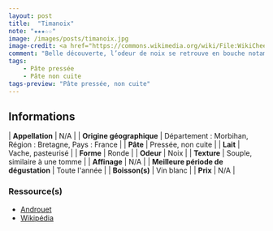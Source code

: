 ```yaml
---
layout: post
title:  "Timanoix"
note: "★★★☆☆"
image: /images/posts/timanoix.jpg
image-credit: <a href="https://commons.wikimedia.org/wiki/File:WikiCheese_-_Trappe_%C3%89chourgnac_-_20150619_-_005.jpg">Coyau / Wikimedia Commons</a>
comment: "Belle découverte, l’odeur de noix se retrouve en bouche notamment sur la croûte, mais le coeur du fromage adoucit et harmonise le tout."
tags:
    - Pâte pressée
    - Pâte non cuite
tags-preview: "Pâte pressée, non cuite"
---
```


## Informations

| **Appellation** | N/A |
| **Origine géographique** | Département : Morbihan, Région : Bretagne, Pays : France |
| **Pâte** | Pressée, non cuite |
| **Lait** | Vache, pasteurisé |
| **Forme** | Ronde |
| **Odeur** | Noix |
| **Texture** | Souple, similaire à une tomme |
| **Affinage** | N/A |
| **Meilleure période de dégustation** | Toute l'année |
| **Boisson(s)** | Vin blanc |
| **Prix** | N/A |

### Ressource(s)
* [Androuet](http://androuet.com/abbaye-d-echourgnac-(trappe)-ou-Timanoix-276.html)
* [Wikipédia](https://fr.wikipedia.org/wiki/Trappe_%C3%89chourgnac)